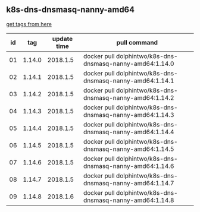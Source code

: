 ## k8s-dns-dnsmasq-nanny-amd64
[get tags from here](https://console.cloud.google.com/gcr/images/google-containers/GLOBAL/k8s-dns-dnsmasq-nanny-amd64?project=google-containers&gcrImageListsize=200)

|id|tag|update time|pull command|
|--|---|-----------|------------|
|01|1.14.0|2018.1.5|docker pull dolphintwo/k8s-dns-dnsmasq-nanny-amd64:1.14.0|
|02|1.14.1|2018.1.5|docker pull dolphintwo/k8s-dns-dnsmasq-nanny-amd64:1.14.1|
|03|1.14.2|2018.1.5|docker pull dolphintwo/k8s-dns-dnsmasq-nanny-amd64:1.14.2|
|04|1.14.3|2018.1.5|docker pull dolphintwo/k8s-dns-dnsmasq-nanny-amd64:1.14.3|
|05|1.14.4|2018.1.5|docker pull dolphintwo/k8s-dns-dnsmasq-nanny-amd64:1.14.4|
|06|1.14.5|2018.1.5|docker pull dolphintwo/k8s-dns-dnsmasq-nanny-amd64:1.14.5|
|07|1.14.6|2018.1.5|docker pull dolphintwo/k8s-dns-dnsmasq-nanny-amd64:1.14.6|
|08|1.14.7|2018.1.5|docker pull dolphintwo/k8s-dns-dnsmasq-nanny-amd64:1.14.7|
|09|1.14.8|2018.1.6|docker pull dolphintwo/k8s-dns-dnsmasq-nanny-amd64:1.14.8|